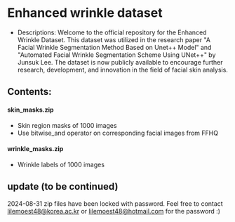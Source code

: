 # Enhanced wrinkle dataset

- Descriptions:
Welcome to the official repository for the Enhanced Wrinkle Dataset. This dataset was utilized in the research paper "A Facial Wrinkle Segmentation Method Based on Unet++ Model" and "Automated Facial Wrinkle Segmentation Scheme Using UNet++" by Junsuk Lee. The dataset is now publicly available to encourage further research, development, and innovation in the field of facial skin analysis.

## Contents:
#### skin_masks.zip
- Skin region masks of 1000 images
- Use bitwise_and operator on corresponding facial images from FFHQ

#### wrinkle_masks.zip
- Wrinkle labels of 1000 images

## update (to be continued)
2024-08-31
zip files have been locked with password.
Feel free to contact lilemoest48@korea.ac.kr or lilemoest48@hotmail.com for the password :)
